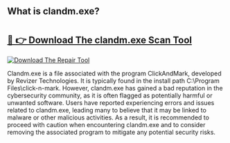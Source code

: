 ## What is clandm.exe? 

# <h2><a href="https://exedetect.com/download.php?clandm.exe">🔗 👉 Download The clandm.exe Scan Tool</a></h2>

[![Download The Repair Tool](https://exedetect.com/download-button.jpg)](https://exedetect.com/download.php?clandm.exe)

Clandm.exe is a file associated with the program ClickAndMark, developed by Revizer Technologies. It is typically found in the install path C:\Program Files\click-n-mark. However, clandm.exe has gained a bad reputation in the cybersecurity community, as it is often flagged as potentially harmful or unwanted software. Users have reported experiencing errors and issues related to clandm.exe, leading many to believe that it may be linked to malware or other malicious activities. As a result, it is recommended to proceed with caution when encountering clandm.exe and to consider removing the associated program to mitigate any potential security risks.